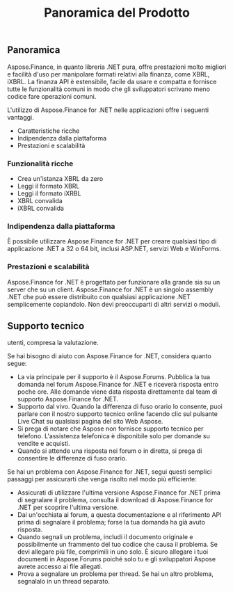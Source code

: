 ﻿---
title: Panoramica del Prodotto
keywords: finance,xbrl,ixbrl,.net,dotnet,C#
description: C# Finance La libreria API fornisce prestazioni molto migliori e facilità d'uso per manipolare formati relativi alla finanza, come XBRL, iXBRL.
type: docs
weight: 10
url: /it/net/product-overview/
aliases:
  - /net/features-list/
---
## **Panoramica**

Aspose.Finance, in quanto libreria .NET pura, offre prestazioni molto migliori e facilità d'uso per manipolare formati relativi alla finanza, come XBRL, iXBRL. La finanza API è estensibile, facile da usare e compatta e fornisce tutte le funzionalità comuni in modo che gli sviluppatori scrivano meno codice fare operazioni comuni.

L'utilizzo di Aspose.Finance for .NET nelle applicazioni offre i seguenti vantaggi.

- Caratteristiche ricche
- Indipendenza dalla piattaforma
- Prestazioni e scalabilità

### **Funzionalità ricche**

- Crea un'istanza XBRL da zero
- Leggi il formato XBRL
- Leggi il formato iXRBL
- XBRL convalida
- iXBRL convalida

### **Indipendenza dalla piattaforma**

È possibile utilizzare Aspose.Finance for .NET per creare qualsiasi tipo di applicazione .NET a 32 o 64 bit, inclusi ASP.NET, servizi Web e WinForms.

### **Prestazioni e scalabilità**

Aspose.Finance for .NET è progettato per funzionare alla grande sia su un server che su un client. Aspose.Finance for .NET è un singolo assembly .NET che può essere distribuito con qualsiasi applicazione .NET semplicemente copiandolo. Non devi preoccuparti di altri servizi o moduli.

## **Supporto tecnico**

utenti, compresa la valutazione.

Se hai bisogno di aiuto con Aspose.Finance for .NET, considera quanto segue:

- La via principale per il supporto è il Aspose.Forums. Pubblica la tua domanda nel forum Aspose.Finance for .NET e riceverà risposta entro poche ore. Alle domande viene data risposta direttamente dal team di supporto Aspose.Finance for .NET.
- Supporto dal vivo. Quando la differenza di fuso orario lo consente, puoi parlare con il nostro supporto tecnico online facendo clic sul pulsante Live Chat su qualsiasi pagina del sito Web Aspose.
- Si prega di notare che Aspose non fornisce supporto tecnico per telefono. L'assistenza telefonica è disponibile solo per domande su vendite e acquisti.
- Quando si attende una risposta nei forum o in diretta, si prega di consentire le differenze di fuso orario.

Se hai un problema con Aspose.Finance for .NET, segui questi semplici passaggi per assicurarti che venga risolto nel modo più efficiente:

- Assicurati di utilizzare l'ultima versione Aspose.Finance for .NET prima di segnalare il problema, consulta il download di Aspose.Finance for .NET per scoprire l'ultima versione.
- Dai un'occhiata ai forum, a questa documentazione e al riferimento API prima di segnalare il problema; forse la tua domanda ha già avuto risposta.
- Quando segnali un problema, includi il documento originale e possibilmente un frammento del tuo codice che causa il problema. Se devi allegare più file, comprimili in uno solo. È sicuro allegare i tuoi documenti in Aspose.Forums poiché solo tu e gli sviluppatori Aspose avrete accesso ai file allegati.
- Prova a segnalare un problema per thread. Se hai un altro problema, segnalalo in un thread separato.
